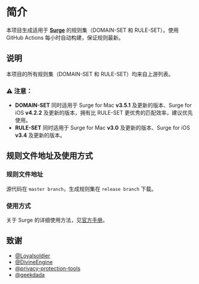 # 简介

本项目生成适用于 [**Surge**](https://nssurge.com) 的规则集（DOMAIN-SET 和 RULE-SET）。使用 GitHub Actions 每小时自动构建，保证规则最新。

## 说明

本项目的所有规则集（DOMAIN-SET 和 RULE-SET）均来自上游列表。

### ⚠️ 注意：

- **DOMAIN-SET** 同时适用于 Surge for Mac **v3.5.1** 及更新的版本、Surge for iOS **v4.2.2** 及更新的版本，拥有比 RULE-SET 更优秀的匹配效率，建议优先使用。
- **RULE-SET** 同时适用于 Surge for Mac **v3.0** 及更新的版本、Surge for iOS **v3.4** 及更新的版本。

## 规则文件地址及使用方式

### 规则文件地址

源代码在 ` master branch `，生成规则集在 ` release branch ` 下载。

### 使用方式

关于 Surge 的详细使用方法，见[官方手册](https://manual.nssurge.com)。

## 致谢

- [@Loyalsoldier](https://github.com/Loyalsoldier/surge-rules)
- [@DivineEngine](https://github.com/DivineEngine/Profiles/tree/master/Surge/Ruleset)
- [@privacy-protection-tools](https://github.com/privacy-protection-tools/anti-AD)
- [@geekdada](https://github.com/geekdada/surge-list)
